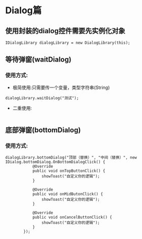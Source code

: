 # Dialog篇
## 使用封装的dialog控件需要先实例化对象
```
IDialogLibrary dialogLibrary = new DialogLibrary(this);
```
## 等待弹窗(waitDialog)
### 使用方式:

- 极简使用:只需要传一个变量，类型字符串(String)
```
dialogLibrary.waitDialog("测试");
```

- 二重使用:
```

```

## 底部弹窗(bottomDialog)
### 使用方式:
```
dialogLibrary.bottomDialog("顶部（替换）", "中间（替换）", new IDialog.bottomDialog.OnBottomDialogClick() {
            @Override
            public void onTopButtonClick() {
                showToast("自定义你的逻辑");
            }

            @Override
            public void onMidButonClick() {
                showToast("自定义你的逻辑");
            }

            @Override
            public void onCancelButtonClick() {
                showToast("自定义你的逻辑");
            }
        });
```
